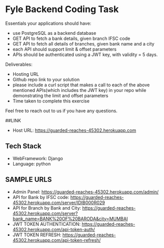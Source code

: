 # Fyle Backend Coding Task


Essentials your applications should have: 

- use PostgreSQL as a backend database
- GET API to fetch a bank details, given branch IFSC code
- GET API to fetch all details of branches, given bank name and a city
- each API should support limit & offset parameters
- APIs should be authenticated using a JWT key, with validity = 5 days.

Deliverables: 
- Hosting URL 
- Github repo link to your solution
- please include a curl script that makes a call to each of the above mentioned APIs(which includes the JWT key) in your repo while demonstrating the limit and offset parameters
- Time taken to complete this exercise

Feel free to reach out to us if you have any questions.

##LINK
- Host URL: https://guarded-reaches-45302.herokuapp.com

## Tech Stack

- WebFramework: Django
- Language: python

## SAMPLE URLS
-  Admin Panel: https://guarded-reaches-45302.herokuapp.com/admin/
- API for Bank by IFSC code: https://guarded-reaches-45302.herokuapp.com/server/IDIB000R029
- API for Branch by Bank and City: https://guarded-reaches-45302.herokuapp.com/server?bank_name=BANK%20OF%20BARODA&city=MUMBAI
- JWT TOKEN AUTHENTICATION: https://guarded-reaches-45302.herokuapp.com/api-token-auth/
- JWT TOKEN REFRESH: https://guarded-reaches-45302.herokuapp.com/api-token-refresh/